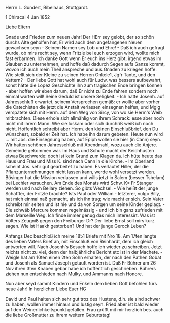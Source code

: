 Herrn L. Gundert, Bibelhaus, Stuttgardt.

1 Chiracal 4 Jan 1852

Liebe Eltern

Gnade und Frieden zum neuen Jahr! Der HErr sey gelobt, der so schön durchs Alte geholfen hat, Er wird auch dem angefangenen Neuen gewachsen seyn - Seinem Namen sey Lob und Ehre! - Daß ich auch gefragt wurde, ob mirs recht sey, wenn Fritzle bei euch erzogen wird, wollte mich fast erbarmen. Ich danke Gott wenn Er euch ins Herz gibt, irgend etwas im Glauben zu unternehmen, und hoffe daß dadurch Segen aufs Ganze kommt, wovon ich auch mein Theil anspreche und aus Gnaden zu kriegen hoffe. Wie stellt sich der Kleine zu seinen Herren Onkele1, Jgfr Tante, und den Vettern? - Der liebe Gott hat wohl auch für Ludw. was bessers aufbewahrt, sonst hätte die Lopez Geschichte ihn zum tragischen Ende bringen können - aber hoffen wir eben darum, daß Er nicht zu Ende fahren sondern noch einmal warten will! Seine Geduld ist unsere Seligkeit. - Ich hatte Josenh. auf Jahresschluß erwartet, seinem Versprechen gemäß: er wollte aber vorher die Catechisten die jetzt die Anstalt verlassen einsegnen helfen, und Mglg verspätete sich mit Herm. auf dem Weg von Sircy, von wo sie Herm's Weib mitbrachten. Diese erhole sich allmählig von ihrem Schrack: esse aber noch nicht mit ihrem Mann. Wie sie loskam oder sich durchriß weiß ich noch nicht. Hoffentlich schreibt aber Herm. den kleinen Einschlußbrief, den Du wünschest, sobald er Zeit hat. Ich habe ihn darum gebeten. Heute nun wird ... mit Jos. die Einsegnung haben, auf Epiph wollen sie hier (in Cann) seyn. Wir hatten schönen Jahresschluß mit Abendmahl, wozu auch die Anjerc. Gemeinde gekommen war. Im Haus und Schule macht der Keichhusten etwas Beschwerde: doch ist kein Grund zum Klagen da. Ich hüte heute das Haus und Frau und Miss K. sind nach Cann in die Kirche. - Im Oberland scheint Jos. sehr gut gearbeitet zu haben. Es verlautet Hiller, der die Pflanzunternehmungen nicht lassen kann, werde wohl versetzt werden. Bösinger hat die Mission verlassen und wills jetzt in Salem (besser Tshelam) bei Lechler versuchen. Am Ende des Monats wird Schw. K<egel>* Fr Stanger werden und nach Bellary ziehen. So gibts Wechsel. - Wie heißt der junge Schaffter, der Fritzle brachte? Ists Paul oder William - letzterer, vulgo Billy, hat mich einmal naß gemacht, als ich ihn trug; wie macht er sich. Sein Vater schreibt mir selten und ist hie und da von Sorgen um seine Kinder geplagt. - Die schwäb Mercure kommen regelmässig - und ich bin ganz zufrieden mit dem Marseille Weg. Ich finde immer genug das mich interessirt. Was ist Völters Zeugniß gegen den Freiburger Dr? Der liebe Ernst soll mirs kurz sagen. Wie ist Haakh gestorben? Und hat der junge Gerock Leben?

Anfangs Dec beschloß ich meine 1851 Briefe mit Nro 18. Am 17ten langte des lieben Vaters Brief an, mit Einschluß von Reinhardt, dem ich gleich antworten will. Nach Josenh's Besuch hoffe ich wieder zu schreiben. Jetzt reichts nicht zu viel, denn der halbjährliche Bericht etc ist in der Machete. - Weigle hat am 10ten einen 2ten Sohn erhalten, der nach den Pathen Gobat und Josenh als Samuel Joseph getauft worden ist. Daß Fr Bührer am 26 Nov ihren 3ten Knaben gebar habe ich hoffentlich geschrieben. Bührers ziehen nun entschieden nach Mulky, und Ammanns nach Honore.

Nun aber seyd sammt Kindern und Enkeln dem lieben Gott befohlen fürs neue Jahr!
 In herzlicher Liebe
 Euer HG

David und Paul halten sich sehr gut troz des Hustens, d.h. sie sind schwer zu haben, wollen immer hinaus und lustig seyn. Fried aber ist bald wieder auf den Weinerlichkeitspunkt gefallen. Frau grüßt mit mir herzlich bes. auch die liebe Großmutter zu ihrem weitern Geburtstag!

